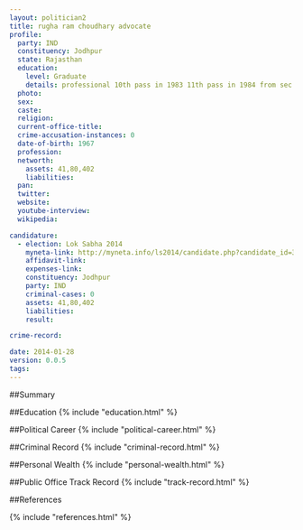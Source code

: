 ```yaml
---
layout: politician2
title: rugha ram choudhary advocate
profile: 
  party: IND
  constituency: Jodhpur
  state: Rajasthan
  education: 
    level: Graduate
    details: professional 10th pass in 1983 11th pass in 1984 from sec board of edu. ajmer b.com pass in 1987 llb in 1992 from jodhpur university
  photo: 
  sex: 
  caste: 
  religion: 
  current-office-title: 
  crime-accusation-instances: 0
  date-of-birth: 1967
  profession: 
  networth: 
    assets: 41,80,402
    liabilities: 
  pan: 
  twitter: 
  website: 
  youtube-interview: 
  wikipedia: 

candidature: 
  - election: Lok Sabha 2014
    myneta-link: http://myneta.info/ls2014/candidate.php?candidate_id=3449
    affidavit-link: 
    expenses-link: 
    constituency: Jodhpur 
    party: IND
    criminal-cases: 0
    assets: 41,80,402
    liabilities: 
    result:  

crime-record: 

date: 2014-01-28
version: 0.0.5
tags: 
---
```

##Summary


##Education
{% include "education.html" %}


##Political Career
{% include "political-career.html" %}


##Criminal Record
{% include "criminal-record.html" %}


##Personal Wealth
{% include "personal-wealth.html" %}


##Public Office Track Record
{% include "track-record.html" %}


##References


{% include "references.html" %}